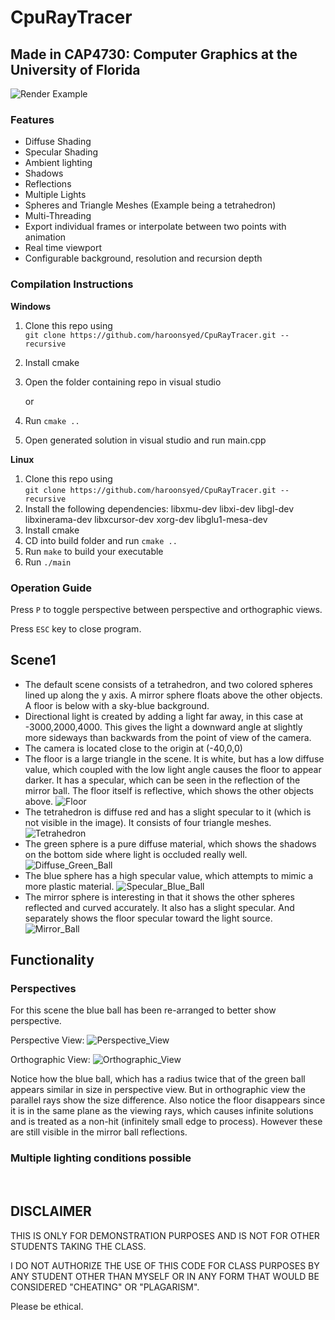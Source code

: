 # CpuRayTracer

## Made in CAP4730: Computer Graphics at the University of Florida

![Render Example](./docs/still_render.png)

### Features
- Diffuse Shading
- Specular Shading
- Ambient lighting
- Shadows
- Reflections
- Multiple Lights
- Spheres and Triangle Meshes (Example being a tetrahedron)
- Multi-Threading
- Export individual frames or interpolate between two points with animation
- Real time viewport
- Configurable background, resolution and recursion depth

### Compilation Instructions
**Windows**
1. Clone this repo using <br>
`git clone https://github.com/haroonsyed/CpuRayTracer.git --recursive`
2. Install cmake
3. Open the folder containing repo in visual studio

    or

3. Run `cmake ..`
4. Open generated solution in visual studio and run main.cpp

**Linux**
1. Clone this repo using <br>
`git clone https://github.com/haroonsyed/CpuRayTracer.git --recursive`
2. Install the following dependencies: 
libxmu-dev libxi-dev libgl-dev libxinerama-dev libxcursor-dev xorg-dev libglu1-mesa-dev
3. Install cmake
4. CD into build folder and run `cmake ..`
5. Run `make` to build your executable
6. Run `./main` 

### Operation Guide
Press `P` to toggle perspective between perspective and orthographic views.

Press `ESC` key to close program.

## Scene1
- The default scene consists of a tetrahedron, and two colored spheres lined up along the y axis. A mirror sphere floats above the other objects. A floor is below with a sky-blue background.
- Directional light is created by adding a light far away, in this case at -3000,2000,4000. This gives the light a downward angle at slightly more sideways than backwards from the point of view of the camera.
- The camera is located close to the origin at (-40,0,0)
- The floor is a large triangle in the scene. It is white, but has a low diffuse value, which coupled with the low light angle causes the floor to appear darker. It has a specular, which can be seen in the reflection of the mirror ball. The floor itself is reflective, which shows the other objects above.
![Floor](docs/still_render.png)
- The tetrahedron is diffuse red and has a slight specular to it (which is not visible in the image). It consists of four triangle meshes.
![Tetrahedron](docs/tetrahedron.png)
- The green sphere is a pure diffuse material, which shows the shadows on the bottom side where light is occluded really well.
![Diffuse_Green_Ball](docs/diffuse_ball.png)
- The blue sphere has a high specular value, which attempts to mimic a more plastic material.
![Specular_Blue_Ball](docs/specular_ball.png)
- The mirror sphere is interesting in that it shows the other spheres reflected and curved accurately. It also has a slight specular. And separately shows the floor specular toward the light source.
![Mirror_Ball](docs/mirror_ball.png)

## Functionality
### Perspectives

For this scene the blue ball has been re-arranged to better show perspective.

Perspective View:
![Perspective_View](docs/perspective_view.png)

Orthographic View:
![Orthographic_View](docs/orthographic_view.png)

Notice how the blue ball, which has a radius twice that of the green ball appears similar in size in perspective view. But in orthographic view the parallel rays show the size difference. Also notice the floor disappears since it is in the same plane as the viewing rays, which causes infinite solutions and is treated as a non-hit (infinitely small edge to process). However these are still visible in the mirror ball reflections.

### Multiple lighting conditions possible



<br>

## DISCLAIMER
THIS IS ONLY FOR DEMONSTRATION PURPOSES AND IS NOT FOR OTHER STUDENTS TAKING THE CLASS. 

I DO NOT AUTHORIZE THE USE OF THIS CODE FOR CLASS PURPOSES BY ANY STUDENT OTHER THAN MYSELF OR IN ANY FORM THAT WOULD BE CONSIDERED "CHEATING" OR "PLAGARISM". 

Please be ethical.

